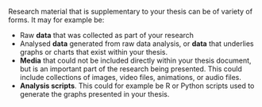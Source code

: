 Research material that is supplementary to your thesis can be of variety of forms. It may for example be:
- Raw __data__ that was collected as part of your research
- Analysed __data__ generated from raw data analysis, or __data__ that underlies graphs or charts that exist within your thesis.
- __Media__ that could not be included directly within your thesis document, but is an important part of the research being presented. This could include collections of images, video files, animations, or audio files.
- __Analysis scripts__. This could for example be R or Python scripts used to generate the graphs presented in your thesis.  